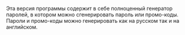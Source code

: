 Эта версия программы содержит в себе полноценный генератор паролей, в котором можно сгенерировать пароль или промо-коды. 
Пароли и промо-коды можно генерировать как на русском так и на английском.
